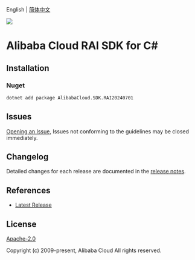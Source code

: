 English | [简体中文](README-CN.md)

![](https://aliyunsdk-pages.alicdn.com/icons/AlibabaCloud.svg)

# Alibaba Cloud RAI SDK for C#

## Installation

### Nuget

```bash
dotnet add package AlibabaCloud.SDK.RAI20240701
```

## Issues

[Opening an Issue](https://github.com/aliyun/alibabacloud-csharp-sdk/issues/new), Issues not conforming to the guidelines may be closed immediately.

## Changelog

Detailed changes for each release are documented in the [release notes](./ChangeLog.md).

## References

* [Latest Release](https://github.com/aliyun/alibabacloud-csharp-sdk/)

## License

[Apache-2.0](http://www.apache.org/licenses/LICENSE-2.0)

Copyright (c) 2009-present, Alibaba Cloud All rights reserved.
